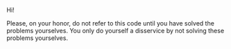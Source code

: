 
Hi!

Please, on your honor, do not refer to this code until you have solved the problems yourselves.  You only do yourself a disservice
by not solving these problems yourselves.

